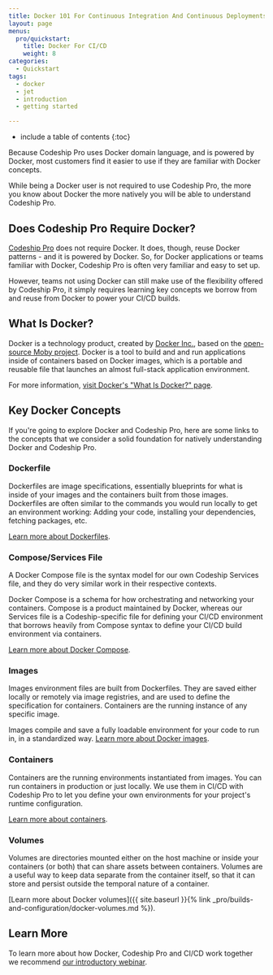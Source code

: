 ```yaml
---
title: Docker 101 For Continuous Integration And Continuous Deployments
layout: page
menus:
  pro/quickstart:
    title: Docker For CI/CD
    weight: 8
categories:
  - Quickstart    
tags:
  - docker
  - jet
  - introduction
  - getting started

---
```


* include a table of contents
{:toc}

Because Codeship Pro uses Docker domain language, and is powered by Docker, most customers find it easier to use if they are familiar with Docker concepts.

While being a Docker user is not required to use Codeship Pro, the more you know about Docker the more natively you will be able to understand Codeship Pro.

## Does Codeship Pro Require Docker?

[Codeship Pro](https://codeship.com/features/pro) does not require Docker. It does, though, reuse Docker patterns - and it is powered by Docker. So, for Docker applications or teams familiar with Docker, Codeship Pro is often very familiar and easy to set up.

However, teams not using Docker can still make use of the flexibility offered by Codeship Pro, it simply requires learning key concepts we borrow from and reuse from Docker to power your CI/CD builds.

## What Is Docker?

Docker is a technology product, created by [Docker Inc.](https://www.docker.com), based on the [open-source Moby project](https://mobyproject.org). Docker is a tool to build and and run applications inside of containers based on Docker images, which is a portable and reusable file that launches an almost full-stack application environment.

For more information, [visit Docker's "What Is Docker?" page](https://www.docker.com/what-docker).

## Key Docker Concepts

If you're going to explore Docker and Codeship Pro, here are some links to the concepts that we consider a solid foundation for natively understanding Docker and Codeship Pro.

### Dockerfile

Dockerfiles are image specifications, essentially blueprints for what is inside of your images and the containers built from those images. Dockerfiles are often similar to the commands you would run locally to get an environment working: Adding your code, installing your dependencies, fetching packages, etc.

[Learn more about Dockerfiles](https://docs.docker.com/engine/reference/builder/).

### Compose/Services File

A Docker Compose file is the syntax model for our own  Codeship Services file, and they do very similar work in their respective contexts.

Docker Compose is a schema for how orchestrating and networking your containers. Compose is a product maintained by Docker, whereas our Services file is a Codeship-specific file for defining your CI/CD environment that borrows heavily from Compose syntax to define your CI/CD build environment via containers.

[Learn more about Docker Compose](https://docs.docker.com/compose/overview/).

### Images

Images environment files are built from Dockerfiles. They are saved either locally or remotely via image registries, and are used to define the specification for containers. Containers are the running instance of any specific image.

Images compile and save a fully loadable environment for your code to run in, in a standardized way. [Learn more about Docker images](https://docs.docker.com/glossary/?term=image).

### Containers

Containers are the running environments instantiated from  images. You can run containers in production or just locally. We  use them in CI/CD with Codeship Pro to let you define your own environments for your project's runtime configuration.

[Learn more about containers](https://www.docker.com/what-container).

### Volumes

Volumes are directories mounted either on the host machine or inside your containers (or both) that can share assets between containers. Volumes are a useful way to keep data separate from the container itself, so that it can store and persist outside the temporal nature of a container.

[Learn more about Docker volumes]({{ site.baseurl }}{% link _pro/builds-and-configuration/docker-volumes.md %}).

## Learn More

To learn more about how Docker, Codeship Pro and CI/CD work together we recommend [our introductory webinar](https://resources.codeship.com/webinars/thank-you-video-an-introduction-to-ci-cd-with-docker-best-practices).
